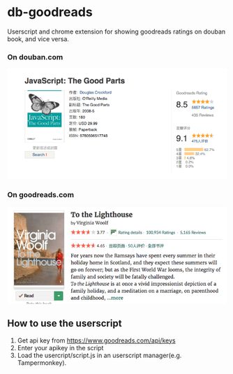 # db-goodreads
Userscript and chrome extension for showing goodreads ratings on douban book, and vice versa.

### On douban.com
![screenshotdouban](douban-screenshot.png)

### On goodreads.com
![screenshotgoodreads](goodreads-screenshot.png)

## How to use the userscript
1. Get api key from https://www.goodreads.com/api/keys
2. Enter your apikey in the script
3. Load the usercript/script.js in an userscript manager(e.g. Tampermonkey).



